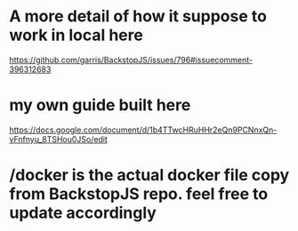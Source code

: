 # A more detail of how it suppose to work in local here
https://github.com/garris/BackstopJS/issues/796#issuecomment-396312683

# my own guide built here
https://docs.google.com/document/d/1b4TTwcHRuHHr2eQn9PCNnxQn-vFnfnyu_8TSHou0JSo/edit

# /docker is the actual docker file copy from BackstopJS repo. feel free to update accordingly
